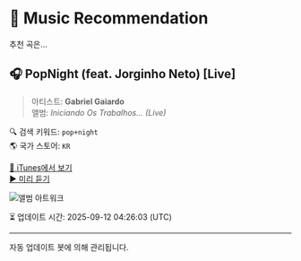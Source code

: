 
# 🎵 Music Recommendation

추천 곡은...

## 🎧 PopNight (feat. Jorginho Neto) [Live]  
> 아티스트: **Gabriel Gaiardo**  
> 앨범: _Iniciando Os Trabalhos... (Live)_  

🔍 검색 키워드: `pop+night`  
🌎 국가 스토어: `KR`

[🔗 iTunes에서 보기](https://music.apple.com/kr/album/popnight-feat-jorginho-neto-live/1458671605?i=1458671761&uo=4)  
[▶️ 미리 듣기](https://audio-ssl.itunes.apple.com/itunes-assets/AudioPreview113/v4/42/79/46/42794624-aa24-034f-9a76-5f3a958a7d1f/mzaf_6464485102799664630.plus.aac.p.m4a)

![앨범 아트워크](https://is1-ssl.mzstatic.com/image/thumb/Music113/v4/f3/b3/28/f3b3285f-5eac-a27d-1895-754937ffbee3/3614972542191.jpg/100x100bb.jpg)

⏳ 업데이트 시간: 2025-09-12 04:26:03 (UTC)

---
자동 업데이트 봇에 의해 관리됩니다.

